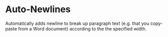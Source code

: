 # Auto-Newlines
 Automatically adds newline to break up paragraph text (e.g. that you copy-paste from a Word document) according to the the specified width.

